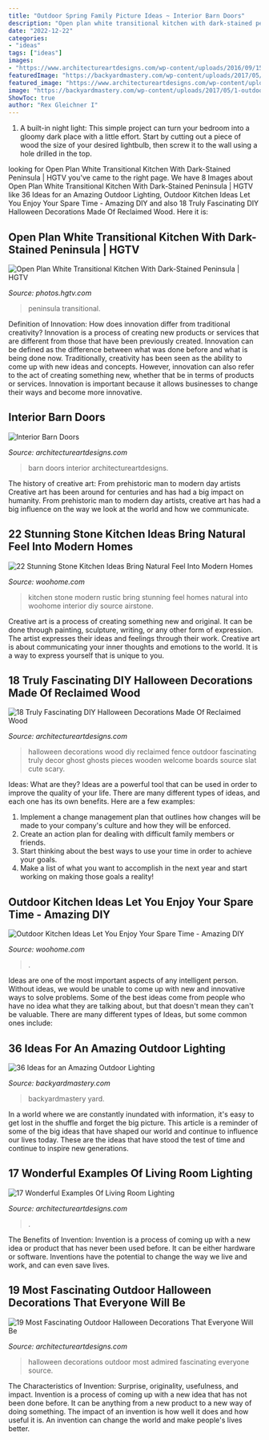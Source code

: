 ```yaml
---
title: "Outdoor Spring Family Picture Ideas ~ Interior Barn Doors"
description: "Open plan white transitional kitchen with dark-stained peninsula"
date: "2022-12-22"
categories:
- "ideas"
tags: ["ideas"]
images:
- "https://www.architectureartdesigns.com/wp-content/uploads/2016/09/15-34.jpg"
featuredImage: "https://backyardmastery.com/wp-content/uploads/2017/05/1-outdoor-lighting.jpg"
featured_image: "https://www.architectureartdesigns.com/wp-content/uploads/2013/02/Interior-Barn-Doors-ArchitectureArtDesigns-19.jpg"
image: "https://backyardmastery.com/wp-content/uploads/2017/05/1-outdoor-lighting.jpg"
ShowToc: true
author: "Rex Gleichner I"
---
```



1. A built-in night light: This simple project can turn your bedroom into a gloomy dark place with a little effort. Start by cutting out a piece of wood the size of your desired lightbulb, then screw it to the wall using a hole drilled in the top.

	

		
looking for Open Plan White Transitional Kitchen With Dark-Stained Peninsula | HGTV you've came to the right page. We have 8 Images about Open Plan White Transitional Kitchen With Dark-Stained Peninsula | HGTV like 36 Ideas for an Amazing Outdoor Lighting, Outdoor Kitchen Ideas Let You Enjoy Your Spare Time - Amazing DIY and also 18 Truly Fascinating DIY Halloween Decorations Made Of Reclaimed Wood. Here it is:
		
    
## Open Plan White Transitional Kitchen With Dark-Stained Peninsula | HGTV

<img loading=lazy src="https://hgtvhome.sndimg.com/content/dam/images/hgtv/fullset/2013/12/2/0/DP_Catherine-Nakahara-beige-transitional-kitchen-family-room_v.jpg.rend.hgtvcom.966.1288.suffix/1400954264708.jpeg" onerror="this.onerror=null;this.src='https://tse4.mm.bing.net/th?id=OIP.7wz1XN5A3BsIeXLRzFQJMAHaJ4&amp;pid=15.1';" alt="Open Plan White Transitional Kitchen With Dark-Stained Peninsula | HGTV">

_Source: photos.hgtv.com_

>peninsula transitional. 

	

Definition of Innovation: How does innovation differ from traditional creativity?
Innovation is a process of creating new products or services that are different from those that have been previously created. Innovation can be defined as the difference between what was done before and what is being done now. Traditionally, creativity has been seen as the ability to come up with new ideas and concepts. However, innovation can also refer to the act of creating something new, whether that be in terms of products or services. Innovation is important because it allows businesses to change their ways and become more innovative.

    
## Interior Barn Doors

<img loading=lazy src="https://www.architectureartdesigns.com/wp-content/uploads/2013/02/Interior-Barn-Doors-ArchitectureArtDesigns-19.jpg" onerror="this.onerror=null;this.src='https://tse1.mm.bing.net/th?id=OIP.5sr5rSnfNhieLJ25Dxf7RwAAAA&amp;pid=15.1';" alt="Interior Barn Doors">

_Source: architectureartdesigns.com_

>barn doors interior architectureartdesigns. 

	

The history of creative art: From prehistoric man to modern day artists
Creative art has been around for centuries and has had a big impact on humanity. From prehistoric man to modern day artists, creative art has had a big influence on the way we look at the world and how we communicate.

    
## 22 Stunning Stone Kitchen Ideas Bring Natural Feel Into Modern Homes

<img loading=lazy src="https://www.woohome.com/wp-content/uploads/2015/05/rustic-stone-kitchen-woohome-13.jpg" onerror="this.onerror=null;this.src='https://tse1.mm.bing.net/th?id=OIP.lNPVXzs2oRflo3aXTqrDUQHaJ4&amp;pid=15.1';" alt="22 Stunning Stone Kitchen Ideas Bring Natural Feel Into Modern Homes">

_Source: woohome.com_

>kitchen stone modern rustic bring stunning feel homes natural into woohome interior diy source airstone. 

	

Creative art is a process of creating something new and original. It can be done through painting, sculpture, writing, or any other form of expression. The artist expresses their ideas and feelings through their work. Creative art is about communicating your inner thoughts and emotions to the world. It is a way to express yourself that is unique to you.

    
## 18 Truly Fascinating DIY Halloween Decorations Made Of Reclaimed Wood

<img loading=lazy src="http://www.architectureartdesigns.com/wp-content/uploads/2016/09/9-8.jpg" onerror="this.onerror=null;this.src='https://tse4.mm.bing.net/th?id=OIP.MkHW-hO0ZQ2iNMTEMF1dVwHaNI&amp;pid=15.1';" alt="18 Truly Fascinating DIY Halloween Decorations Made Of Reclaimed Wood">

_Source: architectureartdesigns.com_

>halloween decorations wood diy reclaimed fence outdoor fascinating truly decor ghost ghosts pieces wooden welcome boards source slat cute scary. 

	

Ideas: What are they?
Ideas are a powerful tool that can be used in order to improve the quality of your life. There are many different types of ideas, and each one has its own benefits. Here are a few examples: 
1. Implement a change management plan that outlines how changes will be made to your company's culture and how they will be enforced. 
2. Create an action plan for dealing with difficult family members or friends. 
3. Start thinking about the best ways to use your time in order to achieve your goals. 
4. Make a list of what you want to accomplish in the next year and start working on making those goals a reality!

    
## Outdoor Kitchen Ideas Let You Enjoy Your Spare Time - Amazing DIY

<img loading=lazy src="https://www.woohome.com/wp-content/uploads/2014/02/outdoor-kitchen-15.jpg" onerror="this.onerror=null;this.src='https://tse3.mm.bing.net/th?id=OIP.aBX0IHzMpmdlZpbli8pgXgHaJ4&amp;pid=15.1';" alt="Outdoor Kitchen Ideas Let You Enjoy Your Spare Time - Amazing DIY">

_Source: woohome.com_

>. 

	

Ideas are one of the most important aspects of any intelligent person. Without ideas, we would be unable to come up with new and innovative ways to solve problems. Some of the best ideas come from people who have no idea what they are talking about, but that doesn't mean they can't be valuable. There are many different types of Ideas, but some common ones include:

    
## 36 Ideas For An Amazing Outdoor Lighting

<img loading=lazy src="https://backyardmastery.com/wp-content/uploads/2017/05/1-outdoor-lighting.jpg" onerror="this.onerror=null;this.src='https://tse1.mm.bing.net/th?id=OIP.S514k5FFZCxQ6vqu7h3mAQHaLG&amp;pid=15.1';" alt="36 Ideas for an Amazing Outdoor Lighting">

_Source: backyardmastery.com_

>backyardmastery yard. 

	

In a world where we are constantly inundated with information, it's easy to get lost in the shuffle and forget the big picture. This article is a reminder of some of the big ideas that have shaped our world and continue to influence our lives today. These are the ideas that have stood the test of time and continue to inspire new generations.

    
## 17 Wonderful Examples Of Living Room Lighting

<img loading=lazy src="https://www.architectureartdesigns.com/wp-content/uploads/2016/05/18-4-1024x670.jpg" onerror="this.onerror=null;this.src='https://tse4.mm.bing.net/th?id=OIP.GGfnTisLZB0UzJ3dBRlXoAHaE2&amp;pid=15.1';" alt="17 Wonderful Examples Of Living Room Lighting">

_Source: architectureartdesigns.com_

>. 

	

The Benefits of Invention:
Invention is a process of coming up with a new idea or product that has never been used before. It can be either hardware or software. Inventions have the potential to change the way we live and work, and can even save lives.

    
## 19 Most Fascinating Outdoor Halloween Decorations That Everyone Will Be

<img loading=lazy src="https://www.architectureartdesigns.com/wp-content/uploads/2016/09/15-34.jpg" onerror="this.onerror=null;this.src='https://tse4.mm.bing.net/th?id=OIP._o00GD0TT_7W_GWI111DGQHaJW&amp;pid=15.1';" alt="19 Most Fascinating Outdoor Halloween Decorations That Everyone Will Be">

_Source: architectureartdesigns.com_

>halloween decorations outdoor most admired fascinating everyone source. 

	

The Characteristics of Invention: Surprise, originality, usefulness, and impact.
Invention is a process of coming up with a new idea that has not been done before. It can be anything from a new product to a new way of doing something. The impact of an invention is how well it does and how useful it is. An invention can change the world and make people's lives better.

